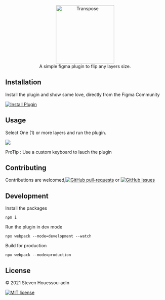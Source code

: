 <div align="center">
  <img alt="Transpose" src="https://github.com/mrstev3n/Transpose-plugin/blob/master/assets/transpose.png" height="184px" />
</div>

<div align="center">
  A simple figma plugin to flip any layers size.
</div>

## Installation

Install the plugin and show some love, directly from the Figma Community

<a href="https://www.figma.com/community/plugin/1009022712992810988/Transpose"><img alt="Install Plugin" src="https://img.shields.io/endpoint?url=https://figma-plugin-badges.vercel.app/api/installs/1009022712992810988"/></a>


## Usage

Select One (1) or more layers and run the plugin.

![](https://github.com/mrstev3n/Transpose-plugin/blob/master/assets/banner.gif)

ProTip : Use a custom keyboard to lauch the plugin

## Contributing

Contributions are welcomed,[![GitHub pull-requests](https://img.shields.io/github/issues-pr/Naereen/StrapDown.js.svg)](https://GitHub.com/mrstev3n/Transpose-plugin/pull/) or
[![GitHub issues](https://img.shields.io/github/issues/Naereen/StrapDown.js.svg)](https://GitHub.com/mrstev3n/Transpose-plugin/issues/)

## Development

Install the packages
```
npm i
```

Run the plugin in dev mode
```
npx webpack --mode=development --watch
```


Build for production
```
npx webpack --mode=production
```

## License

© 2021 Steven Houessou-adin

[![MIT license](https://img.shields.io/badge/License-MIT-blue.svg)](https://lbesson.mit-license.org/)

